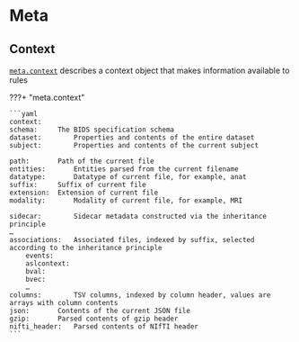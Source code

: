 # Meta

## Context

[`meta.context`](https://github.com/bids-standard/bids-specification/blob/master/src/schema/meta/context.yaml) describes a context object that makes information available to rules

???+ "meta.context"

    ```yaml
    context:
    schema:		The BIDS specification schema
    dataset:		Properties and contents of the entire dataset
    subject:		Properties and contents of the current subject

    path:		Path of the current file
    entities:		Entities parsed from the current filename
    datatype:		Datatype of current file, for example, anat
    suffix:		Suffix of current file
    extension:	Extension of current file
    modality:		Modality of current file, for example, MRI

    sidecar:		Sidecar metadata constructed via the inheritance principle
    …
    associations:	Associated files, indexed by suffix, selected according to the inheritance principle
        events:
        aslcontext:
        bval:
        bvec:
        …
    columns:		TSV columns, indexed by column header, values are arrays with column contents
    json:		Contents of the current JSON file
    gzip:		Parsed contents of gzip header
    nifti_header:	Parsed contents of NIfTI header
    ```
